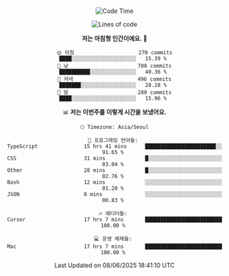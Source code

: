 <div align="center">

<br />

 <!--START_SECTION:waka-->
![Code Time](http://img.shields.io/badge/Code%20Time-4%2C707%20hrs%2042%20mins-blue)

![Lines of code](https://img.shields.io/badge/%EC%A0%80%EB%8A%94%20%EC%97%AC%ED%83%9C%EA%B9%8C%EC%A7%80%20-1.8%20million%20%EC%A4%84%EC%9D%98%20%EC%BD%94%EB%93%9C%EB%A5%BC%20%EC%9E%91%EC%84%B1%ED%96%88%EC%96%B4%EC%9A%94.-blue)

**저는 아침형 인간이에요. 🐤** 

```text
🌞 아침                     270 commits         ████░░░░░░░░░░░░░░░░░░░░░   15.39 % 
🌆 낮　                     708 commits         ██████████░░░░░░░░░░░░░░░   40.36 % 
🌃 저녁                     496 commits         ███████░░░░░░░░░░░░░░░░░░   28.28 % 
🌙 밤　                     280 commits         ████░░░░░░░░░░░░░░░░░░░░░   15.96 % 
```


📊 **저는 이번주를 이렇게 시간을 보냈어요.** 

```text
🕑︎ Timezone: Asia/Seoul

💬 프로그래밍 언어들: 
TypeScript               15 hrs 41 mins      ███████████████████████░░   91.65 % 
CSS                      31 mins             █░░░░░░░░░░░░░░░░░░░░░░░░   03.04 % 
Other                    28 mins             █░░░░░░░░░░░░░░░░░░░░░░░░   02.76 % 
Bash                     12 mins             ░░░░░░░░░░░░░░░░░░░░░░░░░   01.20 % 
JSON                     8 mins              ░░░░░░░░░░░░░░░░░░░░░░░░░   00.83 % 

🔥 에디터들: 
Cursor                   17 hrs 7 mins       █████████████████████████   100.00 % 

💻 운영 체제들: 
Mac                      17 hrs 7 mins       █████████████████████████   100.00 % 
```


 Last Updated on 08/06/2025 18:41:10 UTC
<!--END_SECTION:waka-->

</div>
